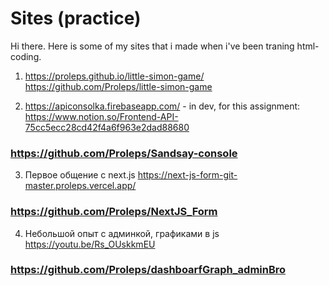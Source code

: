 # Sites (practice)

Hi there. Here is some of my sites that i made when i've been traning html-coding.

1) https://proleps.github.io/little-simon-game/
https://github.com/Proleps/little-simon-game

2) <https://apiconsolka.firebaseapp.com/> - in dev, for this assignment: <https://www.notion.so/Frontend-API-75cc5ecc28cd42f4a6f963e2dad88680>
### https://github.com/Proleps/Sandsay-console

3) Первое общение с next.js <https://next-js-form-git-master.proleps.vercel.app/> 
### https://github.com/Proleps/NextJS_Form

4) Небольшой опыт с админкой, графиками в js <https://youtu.be/Rs_OUskkmEU>
### https://github.com/Proleps/dashboarfGraph_adminBro
